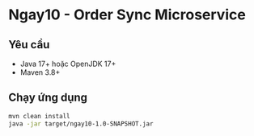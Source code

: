 # Ngay10 - Order Sync Microservice

## Yêu cầu
- Java 17+ hoặc OpenJDK 17+
- Maven 3.8+

## Chạy ứng dụng
```bash
mvn clean install
java -jar target/ngay10-1.0-SNAPSHOT.jar